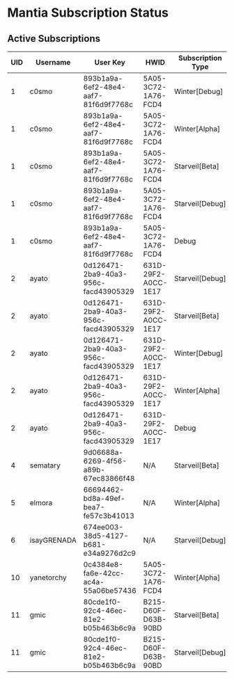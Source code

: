 # Mantia Subscription Status

## Active Subscriptions

| UID | Username | User Key | HWID | Subscription Type | Duration | Remaining Time |
|-----|----------|----------|------|------------------|----------|----------------|
| 1 | c0smo | 893b1a9a-6ef2-48e4-aaf7-81f6d9f7768c | 5A05-3C72-1A76-FCD4 | Winter[Debug] | Permanent | Permanent |
| 1 | c0smo | 893b1a9a-6ef2-48e4-aaf7-81f6d9f7768c | 5A05-3C72-1A76-FCD4 | Winter[Alpha] | Permanent | Permanent |
| 1 | c0smo | 893b1a9a-6ef2-48e4-aaf7-81f6d9f7768c | 5A05-3C72-1A76-FCD4 | Starveil[Beta] | Permanent | Permanent |
| 1 | c0smo | 893b1a9a-6ef2-48e4-aaf7-81f6d9f7768c | 5A05-3C72-1A76-FCD4 | Starveil[Debug] | Permanent | Permanent |
| 1 | c0smo | 893b1a9a-6ef2-48e4-aaf7-81f6d9f7768c | 5A05-3C72-1A76-FCD4 | Debug | Permanent | Permanent |
| 2 | ayato | 0d126471-2ba9-40a3-956c-facd43905329 | 631D-29F2-A0CC-1E17 | Starveil[Debug] | Permanent | Permanent |
| 2 | ayato | 0d126471-2ba9-40a3-956c-facd43905329 | 631D-29F2-A0CC-1E17 | Starveil[Beta] | Permanent | Permanent |
| 2 | ayato | 0d126471-2ba9-40a3-956c-facd43905329 | 631D-29F2-A0CC-1E17 | Winter[Debug] | Permanent | Permanent |
| 2 | ayato | 0d126471-2ba9-40a3-956c-facd43905329 | 631D-29F2-A0CC-1E17 | Winter[Alpha] | Permanent | Permanent |
| 2 | ayato | 0d126471-2ba9-40a3-956c-facd43905329 | 631D-29F2-A0CC-1E17 | Debug | Permanent | Permanent |
| 4 | sematary | 9d06688a-6269-4f56-a89b-67ec83866f48 | N/A | Starveil[Beta] | Permanent | Permanent |
| 5 | elmora | 66694462-bd8a-49ef-bea7-fe57c3b41013 | N/A | Winter[Alpha] | Permanent | Permanent |
| 6 | isayGRENADA | 674ee003-38d5-4127-b681-e34a9276d2c9 | N/A | Starveil[Debug] | Permanent | Permanent |
| 10 | yanetorchy | 0c4384e8-fa6e-42cc-ac4a-55a06be57436 | 5A05-3C72-1A76-FCD4 | Winter[Alpha] | Permanent | Permanent |
| 11 | gmic | 80cde1f0-92c4-46ec-81e2-b05b463b6c9a | B215-D60F-D63B-90BD | Starveil[Beta] | Permanent | Permanent |
| 11 | gmic | 80cde1f0-92c4-46ec-81e2-b05b463b6c9a | B215-D60F-D63B-90BD | Starveil[Debug] | 7 days | 14 hours, 8 minutes |
